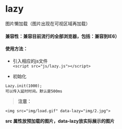 # lazy
图片懒加载（图片出现在可视区域再加载）

#### 兼容性：兼容目前流行的全部浏览器，包括：兼容到IE6）


#### 使用方法：
- 引入相应的js文件  
```<script src="js/lazy.js"></script>```

- 初始化
```
Lazy.init(1000);
可以传入延时时间。默认是500ms

```

> **注意：**

```<img src="img/load.gif" data-lazy="img/2.jpg">```

**src 属性放预加载的图片，data-lazy放实际展示的图片**
